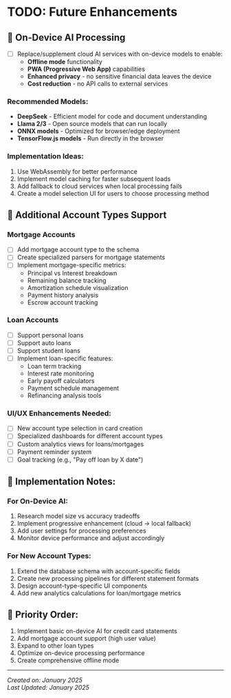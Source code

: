 # TODO: Future Enhancements

## 🤖 On-Device AI Processing

- [ ] Replace/supplement cloud AI services with on-device models to enable:
  - **Offline mode** functionality
  - **PWA (Progressive Web App)** capabilities
  - **Enhanced privacy** - no sensitive financial data leaves the device
  - **Cost reduction** - no API calls to external services

### Recommended Models:

- **DeepSeek** - Efficient model for code and document understanding
- **Llama 2/3** - Open source models that can run locally
- **ONNX models** - Optimized for browser/edge deployment
- **TensorFlow.js models** - Run directly in the browser

### Implementation Ideas:

1. Use WebAssembly for better performance
2. Implement model caching for faster subsequent loads
3. Add fallback to cloud services when local processing fails
4. Create a model selection UI for users to choose processing method

## 🏦 Additional Account Types Support

### Mortgage Accounts

- [ ] Add mortgage account type to the schema
- [ ] Create specialized parsers for mortgage statements
- [ ] Implement mortgage-specific metrics:
  - Principal vs Interest breakdown
  - Remaining balance tracking
  - Amortization schedule visualization
  - Payment history analysis
  - Escrow account tracking

### Loan Accounts

- [ ] Support personal loans
- [ ] Support auto loans
- [ ] Support student loans
- [ ] Implement loan-specific features:
  - Loan term tracking
  - Interest rate monitoring
  - Early payoff calculators
  - Payment schedule management
  - Refinancing analysis tools

### UI/UX Enhancements Needed:

- [ ] New account type selection in card creation
- [ ] Specialized dashboards for different account types
- [ ] Custom analytics views for loans/mortgages
- [ ] Payment reminder system
- [ ] Goal tracking (e.g., "Pay off loan by X date")

## 📝 Implementation Notes:

### For On-Device AI:

1. Research model size vs accuracy tradeoffs
2. Implement progressive enhancement (cloud → local fallback)
3. Add user settings for processing preferences
4. Monitor device performance and adjust accordingly

### For New Account Types:

1. Extend the database schema with account-specific fields
2. Create new processing pipelines for different statement formats
3. Design account-type-specific UI components
4. Add new analytics calculations for loan/mortgage metrics

## 🎯 Priority Order:

1. Implement basic on-device AI for credit card statements
2. Add mortgage account support (high user value)
3. Expand to other loan types
4. Optimize on-device processing performance
5. Create comprehensive offline mode

---

_Created on: January 2025_  
_Last Updated: January 2025_
